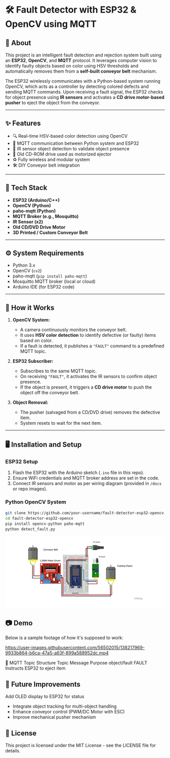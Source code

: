 # 🛠️ Fault Detector with ESP32 & OpenCV using MQTT

## 📖 About

This project is an intelligent fault detection and rejection system built using an **ESP32**, **OpenCV**, and **MQTT** protocol. It leverages computer vision to identify faulty objects based on color using HSV thresholds and automatically removes them from a **self-built conveyor belt** mechanism.

The ESP32 wirelessly communicates with a Python-based system running OpenCV, which acts as a controller by detecting colored defects and sending MQTT commands. Upon receiving a fault signal, the ESP32 checks for object presence using **IR sensors** and activates a **CD drive motor-based pusher** to eject the object from the conveyor.

---

## ✨ Features

- 🔍 Real-time HSV-based color detection using OpenCV
- 📡 MQTT communication between Python system and ESP32
- 🤖 IR sensor object detection to validate object presence
- 🔧 Old CD-ROM drive used as motorized ejector
- ♻️ Fully wireless and modular system
- 🛠️ DIY Conveyor belt integration

---

## 🧰 Tech Stack

- **ESP32 (Arduino/C++)**
- **OpenCV (Python)**
- **paho-mqtt (Python)**
- **MQTT Broker (e.g., Mosquitto)**
- **IR Sensor (x2)**
- **Old CD/DVD Drive Motor**
- **3D Printed / Custom Conveyor Belt**

---

## ⚙️ System Requirements

- Python 3.x
- OpenCV (`cv2`)
- paho-mqtt (`pip install paho-mqtt`)
- Mosquitto MQTT broker (local or cloud)
- Arduino IDE (for ESP32 code)

---

## 🧠 How it Works

1. **OpenCV System:**
   - A camera continuously monitors the conveyor belt.
   - It uses **HSV color detection** to identify defective (or faulty) items based on color.
   - If a fault is detected, it publishes a `"FAULT"` command to a predefined MQTT topic.

2. **ESP32 Subscriber:**
   - Subscribes to the same MQTT topic.
   - On receiving `"FAULT"`, it activates the IR sensors to confirm object presence.
   - If the object is present, it triggers a **CD drive motor** to push the object off the conveyor belt.

3. **Object Removal:**
   - The pusher (salvaged from a CD/DVD drive) removes the defective item.
   - System resets to wait for the next item.

---

## 🖥️ Installation and Setup

### ESP32 Setup

1. Flash the ESP32 with the Arduino sketch (`.ino` file in this repo).
2. Ensure WiFi credentials and MQTT broker address are set in the code.
3. Connect IR sensors and motor as per wiring diagram (provided in `/docs` or repo images).

### Python OpenCV System

```bash
git clone https://github.com/your-username/fault-detector-esp32-opencv.git
cd fault-detector-esp32-opencv
pip install opencv-python paho-mqtt
python detect_fault.py
```
<img src = "Schematics/FinalSchematic.png" alt="Schematic" width="600">
<br>

## 📷 Demo

Below is a sample footage of how it's supposed to work:<br>

https://user-images.githubusercontent.com/56502015/138217969-9933b864-b6ca-47a5-a63f-899a588952dc.mp4

📡 MQTT Topic Structure
Topic	Message	Purpose
object/fault	FAULT	Instructs ESP32 to eject item

## 🚀 Future Improvements

Add OLED display to ESP32 for status

- Integrate object tracking for multi-object handling
- Enhance conveyor control (PWM/DC Motor with ESC)
- Improve mechanical pusher mechanism

## 📄 License
This project is licensed under the MIT License - see the LICENSE file for details.

